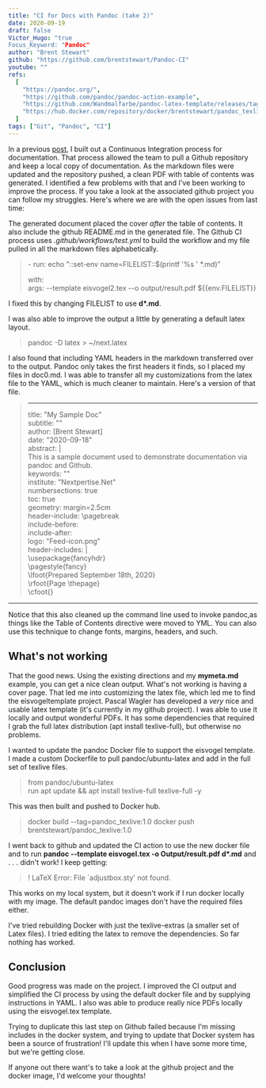 ```yaml
---
title: "CI for Docs with Pandoc (take 2)"
date: 2020-09-19
draft: false
Victor_Hugo: "true
Focus_Keyword: "Pandoc"
author: "Brent Stewart"
github: "https://github.com/brentstewart/Pandoc-CI"
youtube: ""
refs:
  [
    "https://pandoc.org/",
    "https://github.com/pandoc/pandoc-action-example",
    "https://github.com/Wandmalfarbe/pandoc-latex-template/releases/tag/v1.5.0",
    "https://hub.docker.com/repository/docker/brentstewart/pandoc_texlive",
  ]
tags: ["Git", "Pandoc", "CI"]
---
```


In a previous [post](/Pandoc), I built out a Continuous Integration process for documentation. That process allowed the team to pull a Github repository and keep a local copy of documentation. As the markdown files were updated and the repository pushed, a clean PDF with table of contents was generated.
I identified a few problems with that and I've been working to improve the process. If you take a look at the associated github project you can follow my struggles. Here's where we are with the open issues from last time:

The generated document placed the cover _after_ the table of contents. It also include the github README.md in the generated file. The Github CI process uses _.github/workflows/test.yml_ to build the workflow and my file pulled in all the markdown files alphabetically.

> \- run: echo "::set-env name=FILELIST::\$(printf '%s ' \*.md)"
>
> with:  
>  args: --template eisvogel2.tex --o output/result.pdf \${{env.FILELIST}}

I fixed this by changing FILELIST to use **d\*.md**.

I was also able to improve the output a little by generating a default latex layout.

> pandoc -D latex > ~/next.latex

I also found that including YAML headers in the markdown transferred over to the output. Pandoc only takes the first headers it finds, so I placed my files in doc0.md. I was able to transfer all my customizations from the latex file to the YAML, which is much cleaner to maintain. Here's a version of that file.

> ---
>
> title: "My Sample Doc"  
> subtitle: ""  
> author: [Brent Stewart]  
> date: "2020-09-18"  
> abstract: |  
>  This is a sample document used to demonstrate documentation via pandoc and Github.  
> keywords: ""  
> institute: "Nextpertise.Net"  
> numbersections: true  
> toc: true  
> geometry: margin=2.5cm  
> header-include: \pagebreak  
> include-before:  
> include-after:  
> logo: "Feed-icon.png"  
> header-includes: |  
>  \usepackage{fancyhdr}  
>  \pagestyle{fancy}  
>  \lfoot{Prepared September 18th, 2020}  
>  \rfoot{Page \thepage}  
>  \cfoot{}

---

Notice that this also cleaned up the command line used to invoke pandoc,as things like the Table of Contents directive were moved to YML. You can also use this technique to change fonts, margins, headers, and such.

## What's **not** working

That the good news. Using the existing directions and my **mymeta.md** example, you can get a nice clean output. What's not working is having a cover page. That led me into customizing the latex file, which led me to find the eisvogeltemplate project. Pascal Wagler has developed a _very_ nice and usable latex template (it's currently in my github project). I was able to use it locally and output wonderful PDFs. It has some dependencies that required I grab the full latex distribution (apt install texlive-full), but otherwise no problems.

I wanted to update the pandoc Docker file to support the eisvogel template. I made a custom Dockerfile to pull pandoc/ubuntu-latex
and add in the full set of texlive files.

> from pandoc/ubuntu-latex  
> run apt update && apt install texlive-full texlive-full -y

This was then built and pushed to Docker hub.

> docker build --tag=pandoc_texlive:1.0
> docker push brentstewart/pandoc_texlive:1.0

I went back to github and updated the CI action to use the new docker file and to run **pandoc --template eisvogel.tex -o Output/result.pdf d\*.md** and . . . didn't work! I keep getting:

> ! LaTeX Error: File `adjustbox.sty' not found.

This works on my local system, but it doesn't work if I run docker locally with my image. The default pandoc images don't have the required files either.

I've tried rebuilding Docker with just the texlive-extras (a smaller set of Latex files). I tried editing the latex to remove the dependencies. So far nothing has worked.

## Conclusion

Good progress was made on the project. I improved the CI output and simplified the CI process by using the default docker file and by supplying instructions in YAML. I also was able to produce really nice PDFs locally using the eisvogel.tex template.

Trying to duplicate this last step on Github failed because I'm missing includes in the docker system, and trying to update that Docker system has been a source of frustration! I'll update this when I have some more time, but we're getting close.

If anyone out there want's to take a look at the github project and the docker image, I'd welcome your thoughts!
